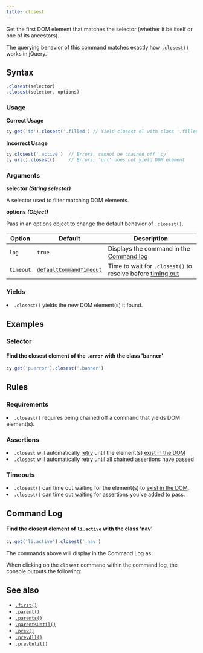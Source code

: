 ```yaml
---
title: closest
---
```


Get the first DOM element that matches the selector (whether it be itself or one of its ancestors).

<Alert type="info">


The querying behavior of this command matches exactly how [`.closest()`](http://api.jquery.com/closest) works in jQuery.

</Alert>

## Syntax

```javascript
.closest(selector)
.closest(selector, options)
```

### Usage

**<Icon name="check-circle" color="green"></Icon> Correct Usage**

```javascript
cy.get('td').closest('.filled') // Yield closest el with class '.filled'
```

**<Icon name="exclamation-triangle" color="red"></Icon> Incorrect Usage**

```javascript
cy.closest('.active')  // Errors, cannot be chained off 'cy'
cy.url().closest()     // Errors, 'url' does not yield DOM element
```

### Arguments

**<Icon name="angle-right"></Icon> selector**  ***(String selector)***

A selector used to filter matching DOM elements.

**<Icon name="angle-right"></Icon> options**  ***(Object)***

Pass in an options object to change the default behavior of `.closest()`.

Option | Default | Description
--- | --- | ---
`log` | `true` | Displays the command in the [Command log](/guides/core-concepts/test-runner#Command-Log)
`timeout` | [`defaultCommandTimeout`](/guides/references/configuration#Timeouts) | Time to wait for `.closest()` to resolve before [timing out](#Timeouts)

### Yields [<Icon name="question-circle"/>](introduction-to-cypress#Subject-Management)

<List><li>`.closest()` yields the new DOM element(s) it found.</li></List>

## Examples

### Selector

#### Find the closest element of the `.error` with the class 'banner'

```javascript
cy.get('p.error').closest('.banner')
```

## Rules

### Requirements [<Icon name="question-circle"/>](introduction-to-cypress#Chains-of-Commands)

<List><li>`.closest()` requires being chained off a command that yields DOM element(s).</li></List>

### Assertions [<Icon name="question-circle"/>](introduction-to-cypress#Assertions)

<List><li>`.closest` will automatically [retry](/guides/core-concepts/retry-ability) until the element(s) [exist in the DOM](/guides/core-concepts/introduction-to-cypress#Default-Assertions)</li><li>`.closest` will automatically [retry](/guides/core-concepts/retry-ability) until all chained assertions have passed</li></List>

### Timeouts [<Icon name="question-circle"/>](introduction-to-cypress#Timeouts)

<List><li>`.closest()` can time out waiting for the element(s) to [exist in the DOM](/guides/core-concepts/introduction-to-cypress#Default-Assertions).</li><li>`.closest()` can time out waiting for assertions you've added to pass.</li></List>

## Command Log

#### Find the closest element of `li.active` with the class 'nav'

```javascript
cy.get('li.active').closest('.nav')
```

The commands above will display in the Command Log as:

<DocsImage src="/img/api/closest/find-closest-nav-element-in-test.png" alt="Command Log closest" ></DocsImage>

When clicking on the `closest` command within the command log, the console outputs the following:

<DocsImage src="/img/api/closest/closest-console-logs-elements-found.png" alt="console.log closest" ></DocsImage>

## See also

- [`.first()`](/api/commands/first)
- [`.parent()`](/api/commands/parent)
- [`.parents()`](/api/commands/parents)
- [`.parentsUntil()`](/api/commands/parentsuntil)
- [`.prev()`](/api/commands/prev)
- [`.prevAll()`](/api/commands/prevall)
- [`.prevUntil()`](/api/commands/prevuntil)

